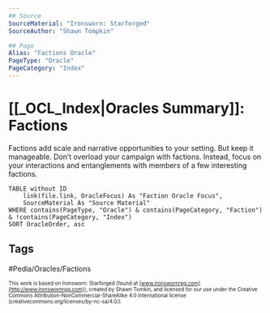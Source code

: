 ```yaml
---
## Source
SourceMaterial: "Ironsworn: Starforged"
SourceAuthor: "Shawn Tompkin"

## Page
Alias: "Factions Oracle"
PageType: "Oracle"
PageCategory: "Index"
---
```

# [[_OCL_Index|Oracles Summary]]: Factions
Factions add scale and narrative opportunities to your setting. But keep it manageable. Don’t overload your campaign with factions. Instead, focus on your interactions and entanglements with members of a few interesting factions.

```dataview
TABLE without ID
	link(file.link, OracleFocus) As "Faction Oracle Focus",
	SourceMaterial As "Source Material"
WHERE contains(PageType, "Oracle") & contains(PageCategory, "Faction") & !contains(PageCategory, "Index")
SORT OracleOrder, asc
```

## Tags
#Pedia/Oracles/Factions

<font size=-2>This work is based on Ironsworn: Starforged (found at [www.ironswornrpg.com](http://www.ironswornrpg.com)), created by Shawn Tomkin, and licensed for our use under the Creative Commons Attribution-NonCommercial-ShareAlike 4.0 International license  (creativecommons.org/licenses/by-nc-sa/4.0/).</font>